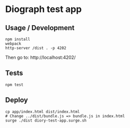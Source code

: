 # Diograph test app

## Usage / Development

```
npm install
webpack
http-server /dist . -p 4202
```
Then go to: http://localhost:4202/


## Tests

```
npm test
```

## Deploy

```
cp app/index.html dist/index.html
# Change ../dist/bundle.js => bundle.js in index.html
surge ./dist diory-test-app.surge.sh
```
